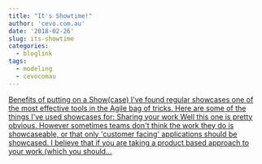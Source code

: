 ```yaml
---
title: "It's Showtime!"
author: 'cevo.com.au'
date: '2018-02-26'
slug: its-showtime
categories:
  - bloglink
tags:
  - modeling
  - cevocomau
---
```


[Benefits of putting on a Show(case) I've found regular showcases one of the most effective tools in the Agile bag of tricks. Here are some of the things I've used showcases for: Sharing your work Well this one is pretty obvious. However sometimes teams don't think the work they do is showcaseable, or that only 'customer facing' applications should be showcased. I believe that if you are taking a product based approach to your work (which you should...<click to read more>](https://cevo.com.au/post/2018-02-26-showcasing-benefits/)

